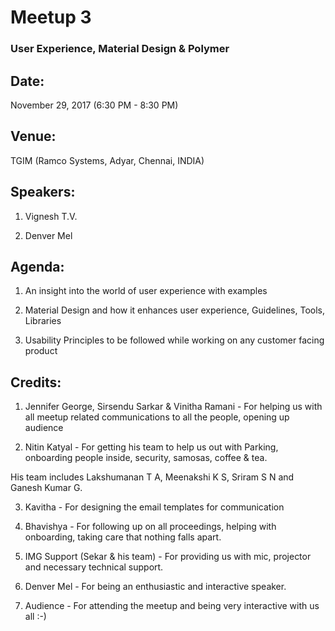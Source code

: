 # Meetup 3

### User Experience, Material Design & Polymer

## Date:
November 29, 2017 (6:30 PM - 8:30 PM)

## Venue:
TGIM (Ramco Systems, Adyar, Chennai, INDIA)

## Speakers:

1. Vignesh T.V.

2. Denver Mel

## Agenda:

1. An insight into the world of user experience with examples

2. Material Design and how it enhances user experience, Guidelines, Tools, Libraries

3. Usability Principles to be followed while working on any customer facing product

## Credits:

1. Jennifer George, Sirsendu Sarkar & Vinitha Ramani - For helping us with all meetup related communications to all the people, opening up audience

2. Nitin Katyal - For getting his team to help us out with Parking, onboarding people inside, security, samosas, coffee & tea.

  His team includes Lakshumanan T A, Meenakshi K S, Sriram S N and Ganesh Kumar G.

3. Kavitha - For designing the email templates for communication

2. Bhavishya - For following up on all proceedings, helping with onboarding, taking care that nothing falls apart.

3. IMG Support (Sekar & his team) - For providing us with mic, projector and necessary technical support.

4. Denver Mel - For being an enthusiastic and interactive speaker.

5. Audience - For attending the meetup and being very interactive with us all :-)
